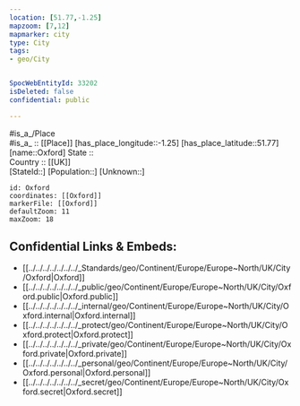```yaml
---
location: [51.77,-1.25] 
mapzoom: [7,12] 
mapmarker: city 
type: City
tags:
- geo/City


SpocWebEntityId: 33202
isDeleted: false
confidential: public

---
```

#is_a_/Place  
#is_a_ :: [[Place]] 
[has_place_longitude::-1.25] 
[has_place_latitude::51.77] 
[name::Oxford] 
State ::  
Country :: [[UK]]  
[StateId::] 
[Population::] 
[Unknown::] 


```leaflet
id: Oxford
coordinates: [[Oxford]] 
markerFile: [[Oxford]] 
defaultZoom: 11 
maxZoom: 18
```


## Confidential Links & Embeds: 
- [[../../../../../../../_Standards/geo/Continent/Europe/Europe~North/UK/City/Oxford|Oxford]] 
- [[../../../../../../../_public/geo/Continent/Europe/Europe~North/UK/City/Oxford.public|Oxford.public]] 
- [[../../../../../../../_internal/geo/Continent/Europe/Europe~North/UK/City/Oxford.internal|Oxford.internal]] 
- [[../../../../../../../_protect/geo/Continent/Europe/Europe~North/UK/City/Oxford.protect|Oxford.protect]] 
- [[../../../../../../../_private/geo/Continent/Europe/Europe~North/UK/City/Oxford.private|Oxford.private]] 
- [[../../../../../../../_personal/geo/Continent/Europe/Europe~North/UK/City/Oxford.personal|Oxford.personal]] 
- [[../../../../../../../_secret/geo/Continent/Europe/Europe~North/UK/City/Oxford.secret|Oxford.secret]] 
